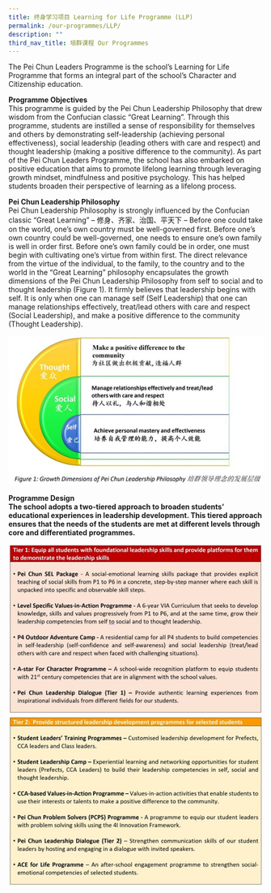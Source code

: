 ```yaml
---
title: 终身学习项目 Learning for Life Programme (LLP)
permalink: /our-programmes/LLP/
description: ""
third_nav_title: 培群课程 Our Programmes
---
```

The Pei Chun Leaders Programme is the school’s Learning for Life Programme that forms an integral part of the school’s Character and Citizenship education.<br>

<b>Programme Objectives</b><br>
This programme is guided by the Pei Chun Leadership Philosophy that drew wisdom from the Confucian classic “Great Learning”. Through this programme, students are instilled a sense of responsibility for themselves and others by demonstrating self-leadership (achieving personal effectiveness), social leadership (leading others with care and respect) and thought leadership (making a positive difference to the community). As part of the Pei Chun Leaders Programme, the school has also embarked on positive education that aims to promote lifelong learning through leveraging growth mindset, mindfulness and positive psychology. This has helped students broaden their perspective of learning as a lifelong process.<br>

<b>Pei Chun Leadership Philosophy</b><br>
Pei Chun Leadership Philosophy is strongly influenced by the Confucian classic “Great Learning” – 修身、齐家、治国、平天下 – Before one could take on the world, one’s own country must be well-governed first. Before one’s own country could be well-governed, one needs to ensure one’s own family is well in order first. Before one’s own family could be in order, one must begin with cultivating one’s virtue from within first. The direct relevance from the virtue of the individual, to the family, to the country and to the world in the “Great Learning” philosophy encapsulates the growth dimensions of the Pei Chun Leadership Philosophy from self to social and to thought leadership (Figure 1). It firmly believes that leadership begins with self. It is only when one can manage self (Self Leadership) that one can manage relationships effectively, treat/lead others with care and respect (Social Leadership), and make a positive difference to the community (Thought Leadership).

![LLP1](/images/Our%20Programmes/LLP1.jpg)

<b>Programme Design</r><br>
The school adopts a two-tiered approach to broaden students’ educational experiences in leadership development. This tiered approach ensures that the needs of the students are met at different levels through core and differentiated programmes.

![LLP2](/images/Our%20Programmes/LLP2.jpg)
![LLP3](/images/Our%20Programmes/LLP3.jpg)
